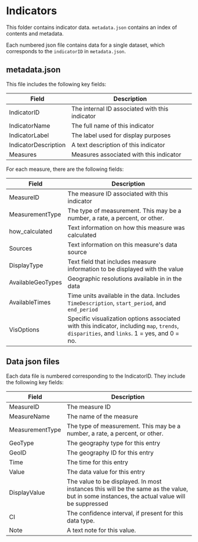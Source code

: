# Indicators

This folder contains indicator data. `metadata.json` contains an index of contents and metadata.

Each numbered json file contains data for a single dataset, which corresponds to the `indicatorID` in `metadata.json`.

## metadata.json
This file includes the following key fields:

| Field    | Description   |
|----------|---|
| IndicatorID  | The internal ID associated with this indicator |
| IndicatorName | The full name of this indicator  |
| IndicatorLabel | The label used for display purposes  |
| IndicatorDescription        | A text description of this indicator  |
| Measures         | Measures associated with this indicator  |

For each measure, there are the following fields:

| Field    | Description   |
|----------|---|
| MeasureID  | The measure ID associated with this indicator |
| MeasurementType | The type of measurement. This may be a number, a rate, a percent, or other. |
| how_calculated | Text information on how this measure was calculated  |
| Sources        | Text information on this measure's data source |
| DisplayType         | Text field that includes measure information to be displayed with the value  |
| AvailableGeoTypes         | Geographic resolutions available in in the data  |
| AvailableTimes         | Time units available in the data. Includes `TimeDescription`, `start_period`, and `end_period`  |
| VisOptions         | Specific visualization options associated with this indicator, including `map`, `trends`, `disparities`, and `links`. 1 = yes, and 0 = no.  |

## Data json files
Each data file is numbered corresponding to the IndicatorID. They include the following key fields:

| Field    | Description   |
|----------|---|
| MeasureID  | The measure ID |
| MeasureName | The name of the measure |
| MeasurementType | The type of measurement. This may be a number, a rate, a percent, or other.  |
| GeoType        | The geography type for this entry |
| GeoID         | The geography ID for this entry  |
| Time         | The time for this entry  |
| Value         | The data value for this entry |
| DisplayValue         | The value to be displayed. In most instances this will be the same as the value, but in some instances, the actual value will be suppressed   |
| CI   | The confidence interval, if present for this data type.  |
| Note   | A text note for this value. |
